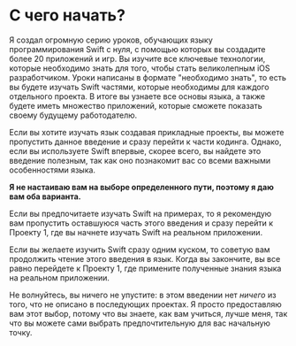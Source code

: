 # С чего начать?

Я создал огромную серию уроков, обучающих языку программирования Swift с нуля,
с помощью которых вы создадите более 20 приложений и игр. Вы изучите все ключевые
технологии, которые необходимо знать для того, чтобы стать великолепным iOS разработчиком.
Уроки написаны в формате "необходимо знать", то есть вы будете изучать Swift частями, которые
необходимы для каждого отдельного проекта. В итоге вы узнаете все основы языка, а также
будете иметь множество приложений, которые сможете показать своему будущему работодателю.

Если вы хотите изучать язык создавая прикладные проекты, вы можете пропустить данное
введение и сразу перейти к части кодинга. Однако, если вы используете Swift впервые,
скорее всего, вы найдете это введение полезным, так как оно познакомит вас со всеми важными
особенностями языка.

**Я не настаиваю вам на выборе определенного пути, поэтому я даю вам оба варианта.**

Если вы предпочитаете изучать Swift на примерах, то я рекомендую вам пропустить оставшуюся
часть этого введения и сразу перейти к Проекту 1, где вы начнете изучать Swift на реальном
приложении.

Если вы желаете изучить Swift сразу одним куском, то советую вам продолжить чтение этого
введения в язык. Когда вы закончите, вы все равно перейдете к Проекту 1, где примените
полученные знания языка на реальном приложении.

Не волнуйтесь, вы ничего не упустите: в этом введении нет *ничего* из того, что не описано
в последующих проектах. Я просто предоставляю вам этот выбор, потому что вы знаете,
как вам учиться, лучше меня, так что вы можете сами выбрать предпочтительную для вас начальную
точку.
